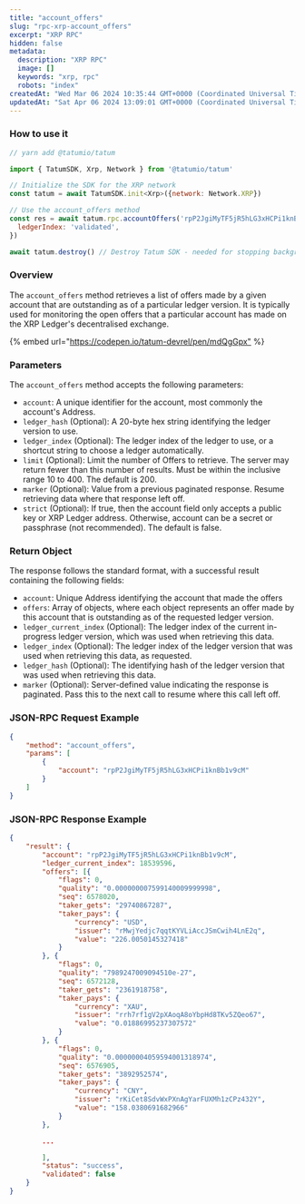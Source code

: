 ```yaml
---
title: "account_offers"
slug: "rpc-xrp-account_offers"
excerpt: "XRP RPC"
hidden: false
metadata: 
  description: "XRP RPC"
  image: []
  keywords: "xrp, rpc"
  robots: "index"
createdAt: "Wed Mar 06 2024 10:35:44 GMT+0000 (Coordinated Universal Time)"
updatedAt: "Sat Apr 06 2024 13:09:01 GMT+0000 (Coordinated Universal Time)"
---
```




### How to use it

```javascript
// yarn add @tatumio/tatum

import { TatumSDK, Xrp, Network } from '@tatumio/tatum'

// Initialize the SDK for the XRP network
const tatum = await TatumSDK.init<Xrp>({network: Network.XRP})

// Use the account_offers method
const res = await tatum.rpc.accountOffers('rpP2JgiMyTF5jR5hLG3xHCPi1knBb1v9cM', {
  ledgerIndex: 'validated',
})

await tatum.destroy() // Destroy Tatum SDK - needed for stopping background jobs
```

### Overview

The `account_offers` method retrieves a list of offers made by a given account that are outstanding as of a particular ledger version. It is typically used for monitoring the open offers that a particular account has made on the XRP Ledger's decentralised exchange.

{% embed url="<https://codepen.io/tatum-devrel/pen/mdQgGpx"> %}

### Parameters

The `account_offers` method accepts the following parameters:

- `account`: A unique identifier for the account, most commonly the account's Address.
- `ledger_hash` (Optional): A 20-byte hex string identifying the ledger version to use.
- `ledger_index` (Optional): The ledger index of the ledger to use, or a shortcut string to choose a ledger automatically.
- `limit` (Optional): Limit the number of Offers to retrieve. The server may return fewer than this number of results. Must be within the inclusive range 10 to 400. The default is 200.
- `marker` (Optional): Value from a previous paginated response. Resume retrieving data where that response left off.
- `strict` (Optional): If true, then the account field only accepts a public key or XRP Ledger address. Otherwise, account can be a secret or passphrase (not recommended). The default is false.

### Return Object

The response follows the standard format, with a successful result containing the following fields:

- `account`: Unique Address identifying the account that made the offers
- `offers`: Array of objects, where each object represents an offer made by this account that is outstanding as of the requested ledger version.
- `ledger_current_index` (Optional): The ledger index of the current in-progress ledger version, which was used when retrieving this data.
- `ledger_index` (Optional): The ledger index of the ledger version that was used when retrieving this data, as requested.
- `ledger_hash` (Optional): The identifying hash of the ledger version that was used when retrieving this data.
- `marker` (Optional): Server-defined value indicating the response is paginated. Pass this to the next call to resume where this call left off.

### JSON-RPC Request Example

```json
{
    "method": "account_offers",
    "params": [
        {
            "account": "rpP2JgiMyTF5jR5hLG3xHCPi1knBb1v9cM"
        }
    ]
}
```

### JSON-RPC Response Example

```json
{
    "result": {
        "account": "rpP2JgiMyTF5jR5hLG3xHCPi1knBb1v9cM",
        "ledger_current_index": 18539596,
        "offers": [{
            "flags": 0,
            "quality": "0.000000007599140009999998",
            "seq": 6578020,
            "taker_gets": "29740867287",
            "taker_pays": {
                "currency": "USD",
                "issuer": "rMwjYedjc7qqtKYVLiAccJSmCwih4LnE2q",
                "value": "226.0050145327418"
            }
        }, {
            "flags": 0,
            "quality": "7989247009094510e-27",
            "seq": 6572128,
            "taker_gets": "2361918758",
            "taker_pays": {
                "currency": "XAU",
                "issuer": "rrh7rf1gV2pXAoqA8oYbpHd8TKv5ZQeo67",
                "value": "0.01886995237307572"
            }
        }, {
            "flags": 0,
            "quality": "0.00000004059594001318974",
            "seq": 6576905,
            "taker_gets": "3892952574",
            "taker_pays": {
                "currency": "CNY",
                "issuer": "rKiCet8SdvWxPXnAgYarFUXMh1zCPz432Y",
                "value": "158.0380691682966"
            }
        },

        ...

        ],
        "status": "success",
        "validated": false
    }
}
```
